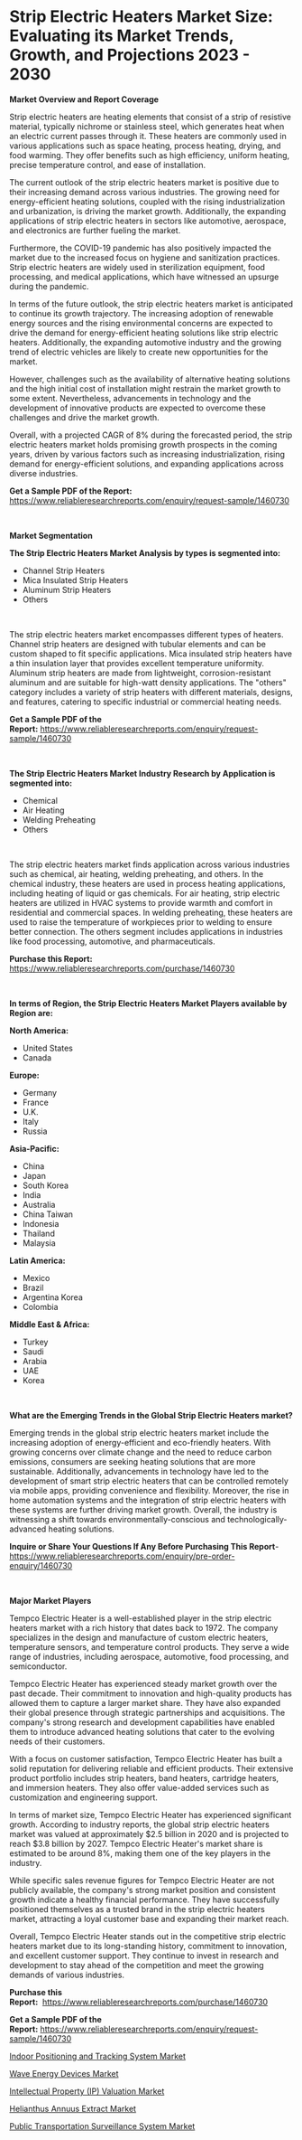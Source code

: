 <p><h1>Strip Electric Heaters Market Size: Evaluating its Market Trends, Growth, and Projections 2023 - 2030</h1></p><p><strong>Market Overview and Report Coverage</strong></p>
<p><p>Strip electric heaters are heating elements that consist of a strip of resistive material, typically nichrome or stainless steel, which generates heat when an electric current passes through it. These heaters are commonly used in various applications such as space heating, process heating, drying, and food warming. They offer benefits such as high efficiency, uniform heating, precise temperature control, and ease of installation.</p><p>The current outlook of the strip electric heaters market is positive due to their increasing demand across various industries. The growing need for energy-efficient heating solutions, coupled with the rising industrialization and urbanization, is driving the market growth. Additionally, the expanding applications of strip electric heaters in sectors like automotive, aerospace, and electronics are further fueling the market.</p><p>Furthermore, the COVID-19 pandemic has also positively impacted the market due to the increased focus on hygiene and sanitization practices. Strip electric heaters are widely used in sterilization equipment, food processing, and medical applications, which have witnessed an upsurge during the pandemic.</p><p>In terms of the future outlook, the strip electric heaters market is anticipated to continue its growth trajectory. The increasing adoption of renewable energy sources and the rising environmental concerns are expected to drive the demand for energy-efficient heating solutions like strip electric heaters. Additionally, the expanding automotive industry and the growing trend of electric vehicles are likely to create new opportunities for the market.</p><p>However, challenges such as the availability of alternative heating solutions and the high initial cost of installation might restrain the market growth to some extent. Nevertheless, advancements in technology and the development of innovative products are expected to overcome these challenges and drive the market growth.</p><p>Overall, with a projected CAGR of 8% during the forecasted period, the strip electric heaters market holds promising growth prospects in the coming years, driven by various factors such as increasing industrialization, rising demand for energy-efficient solutions, and expanding applications across diverse industries.</p></p>
<p><strong>Get a Sample PDF of the Report:</strong> <a href="https://www.reliableresearchreports.com/enquiry/request-sample/1460730">https://www.reliableresearchreports.com/enquiry/request-sample/1460730</a></p>
<p>&nbsp;</p>
<p><strong>Market Segmentation</strong></p>
<p><strong>The Strip Electric Heaters Market Analysis by types is segmented into:</strong></p>
<p><ul><li>Channel Strip Heaters</li><li>Mica Insulated Strip Heaters</li><li>Aluminum Strip Heaters</li><li>Others</li></ul></p>
<p>&nbsp;</p>
<p><p>The strip electric heaters market encompasses different types of heaters. Channel strip heaters are designed with tubular elements and can be custom shaped to fit specific applications. Mica insulated strip heaters have a thin insulation layer that provides excellent temperature uniformity. Aluminum strip heaters are made from lightweight, corrosion-resistant aluminum and are suitable for high-watt density applications. The "others" category includes a variety of strip heaters with different materials, designs, and features, catering to specific industrial or commercial heating needs.</p></p>
<p><strong>Get a Sample PDF of the Report:</strong>&nbsp;<a href="https://www.reliableresearchreports.com/enquiry/request-sample/1460730">https://www.reliableresearchreports.com/enquiry/request-sample/1460730</a></p>
<p>&nbsp;</p>
<p><strong>The Strip Electric Heaters Market Industry Research by Application is segmented into:</strong></p>
<p><ul><li>Chemical</li><li>Air Heating</li><li>Welding Preheating</li><li>Others</li></ul></p>
<p>&nbsp;</p>
<p><p>The strip electric heaters market finds application across various industries such as chemical, air heating, welding preheating, and others. In the chemical industry, these heaters are used in process heating applications, including heating of liquid or gas chemicals. For air heating, strip electric heaters are utilized in HVAC systems to provide warmth and comfort in residential and commercial spaces. In welding preheating, these heaters are used to raise the temperature of workpieces prior to welding to ensure better connection. The others segment includes applications in industries like food processing, automotive, and pharmaceuticals.</p></p>
<p><strong>Purchase this Report:</strong>&nbsp; <a href="https://www.reliableresearchreports.com/purchase/1460730">https://www.reliableresearchreports.com/purchase/1460730</a></p>
<p>&nbsp;</p>
<p><strong>In terms of Region, the Strip Electric Heaters Market Players available by Region are:</strong></p>
<p>
    <p> <strong> North America: </strong>
        <ul>
            <li>United States</li>
            <li>Canada</li>
        </ul>
        </p> 
    <p> <strong> Europe: </strong>
        <ul>
            <li>Germany</li>
            <li>France</li>
            <li>U.K.</li>
            <li>Italy</li>
            <li>Russia</li>
        </ul>
        </p> 
    <p> <strong> Asia-Pacific: </strong>
        <ul>
            <li>China</li>
            <li>Japan</li>
            <li>South Korea</li>
            <li>India</li>
            <li>Australia</li>
            <li>China Taiwan</li>
            <li>Indonesia</li>
            <li>Thailand</li>
            <li>Malaysia</li>
        </ul>
        </p> 
    <p> <strong> Latin America: </strong>
        <ul>
            <li>Mexico</li>
            <li>Brazil</li>
            <li>Argentina Korea</li>
            <li>Colombia</li>
        </ul>
        </p> 
    <p> <strong> Middle East & Africa: </strong>
        <ul>
            <li>Turkey</li>
            <li>Saudi</li>
            <li>Arabia</li>
            <li>UAE</li>
            <li>Korea</li>
        </ul>
    </p>
    </p>
<p>&nbsp;</p>
<p><strong>What are the Emerging Trends in the Global Strip Electric Heaters market?</strong></p>
<p><p>Emerging trends in the global strip electric heaters market include the increasing adoption of energy-efficient and eco-friendly heaters. With growing concerns over climate change and the need to reduce carbon emissions, consumers are seeking heating solutions that are more sustainable. Additionally, advancements in technology have led to the development of smart strip electric heaters that can be controlled remotely via mobile apps, providing convenience and flexibility. Moreover, the rise in home automation systems and the integration of strip electric heaters with these systems are further driving market growth. Overall, the industry is witnessing a shift towards environmentally-conscious and technologically-advanced heating solutions.</p></p>
<p><strong>Inquire or Share Your Questions If Any Before Purchasing This Report</strong>- <a href="https://www.reliableresearchreports.com/enquiry/pre-order-enquiry/1460730">https://www.reliableresearchreports.com/enquiry/pre-order-enquiry/1460730</a></p>
<p>&nbsp;</p>
<p><strong>Major Market Players</strong></p>
<p><p>Tempco Electric Heater is a well-established player in the strip electric heaters market with a rich history that dates back to 1972. The company specializes in the design and manufacture of custom electric heaters, temperature sensors, and temperature control products. They serve a wide range of industries, including aerospace, automotive, food processing, and semiconductor.</p><p>Tempco Electric Heater has experienced steady market growth over the past decade. Their commitment to innovation and high-quality products has allowed them to capture a larger market share. They have also expanded their global presence through strategic partnerships and acquisitions. The company's strong research and development capabilities have enabled them to introduce advanced heating solutions that cater to the evolving needs of their customers.</p><p>With a focus on customer satisfaction, Tempco Electric Heater has built a solid reputation for delivering reliable and efficient products. Their extensive product portfolio includes strip heaters, band heaters, cartridge heaters, and immersion heaters. They also offer value-added services such as customization and engineering support.</p><p>In terms of market size, Tempco Electric Heater has experienced significant growth. According to industry reports, the global strip electric heaters market was valued at approximately $2.5 billion in 2020 and is projected to reach $3.8 billion by 2027. Tempco Electric Heater's market share is estimated to be around 8%, making them one of the key players in the industry.</p><p>While specific sales revenue figures for Tempco Electric Heater are not publicly available, the company's strong market position and consistent growth indicate a healthy financial performance. They have successfully positioned themselves as a trusted brand in the strip electric heaters market, attracting a loyal customer base and expanding their market reach.</p><p>Overall, Tempco Electric Heater stands out in the competitive strip electric heaters market due to its long-standing history, commitment to innovation, and excellent customer support. They continue to invest in research and development to stay ahead of the competition and meet the growing demands of various industries.</p></p>
<p><strong>Purchase this Report:</strong>&nbsp;&nbsp;<a href="https://www.reliableresearchreports.com/purchase/1460730">https://www.reliableresearchreports.com/purchase/1460730</a></p>
<p></p>
<p><strong>Get a Sample PDF of the Report:</strong>&nbsp;<a href="https://www.reliableresearchreports.com/enquiry/request-sample/1460730">https://www.reliableresearchreports.com/enquiry/request-sample/1460730</a></p>
<p><p><a href="https://www.linkedin.com/pulse/indoor-positioning-tracking-system-market-size-growth-forecast/">Indoor Positioning and Tracking System Market</a></p><p><a href="https://medium.com/@jarredmertz2772/wave-energy-devices-market-size-growth-forecast-2023-2030-e559c5cdd9f8">Wave Energy Devices Market</a></p><p><a href="https://www.linkedin.com/pulse/intellectual-property-ip-valuation-market-research-report/">Intellectual Property (IP) Valuation Market</a></p><p><a href="https://medium.com/@fire.honor.safe/helianthus-annuus-extract-market-size-growth-forecast-2023-2030-d07a3ae21d43">Helianthus Annuus Extract Market</a></p><p><a href="https://www.linkedin.com/pulse/public-transportation-surveillance-system-market-research-report/">Public Transportation Surveillance System Market</a></p></p>